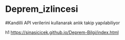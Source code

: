 # Deprem_izlincesi

#Kandilli API verilerini kullanarak anlık takip yapılabiliyor

h1 https://sinasicicek.github.io/Deprem-Bilgi/index.html
